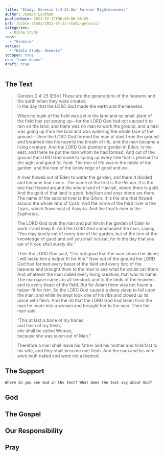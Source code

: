 ```yaml
---
title: "Study: Genesis 2:4-25 Our Forever Righteousness"
author: Joseph Louthan
publishDate: 2021-07-22T06:00:00-06:00
url: /bible-study/2021-07-22-study-genesis/
categories:
  - Bible Study
tags:
  - "Genesis"
series:
  - "Bible Study: Genesis"
tocopen: true
css: "home-devos"
draft: true
---
```

## The Text

>Genesis 2:4-25 (ESV) These are the generations
>of the heavens and the earth when they were created,  
>in the day that the LORD God made the earth and the heavens.  
>
>When no bush of the field was yet in the land and no small plant of the field had yet sprung up—for the LORD God had not caused it to rain on the land, and there was no man to work the ground, and a mist was going up from the land and was watering the whole face of the ground— then the LORD God formed the man of dust from the ground and breathed into his nostrils the breath of life, and the man became a living creature. And the LORD God planted a garden in Eden, in the east, and there he put the man whom he had formed. And out of the ground the LORD God made to spring up every tree that is pleasant to the sight and good for food. The tree of life was in the midst of the garden, and the tree of the knowledge of good and evil.
>
>A river flowed out of Eden to water the garden, and there it divided and became four rivers. The name of the first is the Pishon. It is the one that flowed around the whole land of Havilah, where there is gold. And the gold of that land is good; bdellium and onyx stone are there. The name of the second river is the Gihon. It is the one that flowed around the whole land of Cush. And the name of the third river is the Tigris, which flows east of Assyria. And the fourth river is the Euphrates.
>
>The LORD God took the man and put him in the garden of Eden to work it and keep it. And the LORD God commanded the man, saying, “You may surely eat of every tree of the garden, but of the tree of the knowledge of good and evil you shall not eat, for in the day that you eat of it you shall surely die.”
>
>Then the LORD God said, “It is not good that the man should be alone; I will make him a helper fit for him.” Now out of the ground the LORD God had formed every beast of the field and every bird of the heavens and brought them to the man to see what he would call them. And whatever the man called every living creature, that was its name. The man gave names to all livestock and to the birds of the heavens and to every beast of the field. But for Adam there was not found a helper fit for him. So the LORD God caused a deep sleep to fall upon the man, and while he slept took one of his ribs and closed up its place with flesh. And the rib that the LORD God had taken from the man he made into a woman and brought her to the man. Then the man said,
>
>“This at last is bone of my bones  
>and flesh of my flesh;  
>she shall be called Woman,  
>because she was taken out of Man.”
>
>Therefore a man shall leave his father and his mother and hold fast to his wife, and they shall become one flesh. And the man and his wife were both naked and were not ashamed.

## The Support

<div style="page-break-after: always;"></div>

`Where do you see God in the text? What does the text say about God?`

## God




## The Gospel

## Our Responsibility

## Pray

<div style="font-variant: small-caps;">

</div>
&nbsp;


